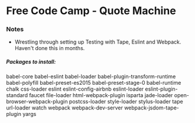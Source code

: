 # Free Code Camp - Quote Machine





### Notes

- Wrestling through setting up Testing with Tape, Eslint and Webpack. Haven't done this in months.

##### Packages to install:

babel-core
babel-eslint
babel-loader
babel-plugin-transform-runtime
babel-polyfill
babel-preset-es2015
babel-preset-stage-0
babel-runtime
chalk
css-loader
eslint
eslint-config-airbnb
eslint-loader
eslint-plugin-standard
faucet
file-loader
html-webpack-plugin
isparta
jade-loader
open-browser-webpack-plugin
postcss-loader
style-loader
stylus-loader
tape
url-loader
watch
webpack
webpack-dev-server
webpack-jsdom-tape-plugin
yargs
